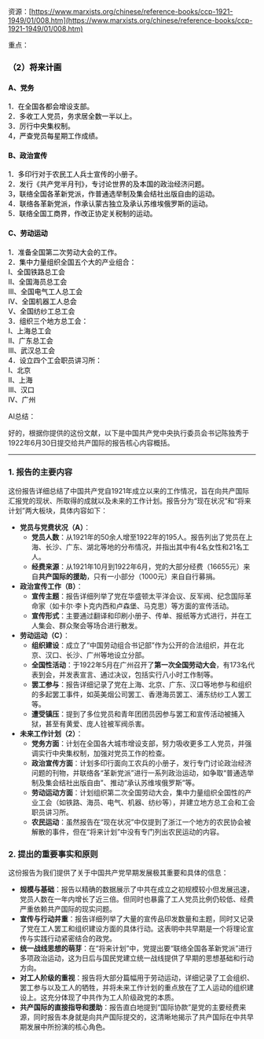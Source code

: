 资源：[https://www.marxists.org/chinese/reference-books/ccp-1921-1949/01/008.htm](https://www.marxists.org/chinese/reference-books/ccp-1921-1949/01/008.htm)

重点：

### <font style="color:rgb(0, 0, 0);">（2）将来计画</font>
  


#### <font style="color:rgb(0, 0, 0);">A、党务</font>
<font style="color:rgb(0, 0, 0);"> 1．在全国各都会增设支部。</font>  
<font style="color:rgb(0, 0, 0);"> 2．多收工人党员，务求居全数一半以上。</font>  
<font style="color:rgb(0, 0, 0);"> 3．厉行中央集权制。</font>  
<font style="color:rgb(0, 0, 0);"> 4，严查党员每星期工作成绩。</font>  


#### <font style="color:rgb(0, 0, 0);">B、政治宣传</font>
<font style="color:rgb(0, 0, 0);"> 1．多印行对于农民工人兵士宣传的小册子。</font>  
<font style="color:rgb(0, 0, 0);"> 2．发行《共产党半月刊》，专讨论世界的及本国的政治经济问题。</font>  
<font style="color:rgb(0, 0, 0);"> 3，联络全国各革新党派，作普通选举制及集会结社出版自由的运动。</font>  
<font style="color:rgb(0, 0, 0);"> 4．联络各革新党派，作承认蒙古独立及承认苏维埃俄罗斯的运动。</font>  
<font style="color:rgb(0, 0, 0);"> 5．联络全国工商界，作改正协定关税制的运动。</font>  


#### <font style="color:rgb(0, 0, 0);">C、劳动运动</font>
<font style="color:rgb(0, 0, 0);"> 1．准备全国第二次劳动大会的工作。</font>  
<font style="color:rgb(0, 0, 0);"> 2．集中力量组织全国五个大的产业组合：</font>  
<font style="color:rgb(0, 0, 0);"> Ⅰ、全国铁路总工会</font>  
<font style="color:rgb(0, 0, 0);"> Ⅱ、全国海员总工会</font>  
<font style="color:rgb(0, 0, 0);"> Ⅲ、全国电气工人总工会</font>  
<font style="color:rgb(0, 0, 0);"> Ⅳ、全国机器工人总会</font>  
<font style="color:rgb(0, 0, 0);"> Ⅴ、全国纺纱工总工会</font>  
<font style="color:rgb(0, 0, 0);"> 3．组织三个地方总工会：</font>  
<font style="color:rgb(0, 0, 0);"> Ⅰ、上海总工会</font>  
<font style="color:rgb(0, 0, 0);"> Ⅱ、广东总工会</font>  
<font style="color:rgb(0, 0, 0);"> Ⅲ、武汉总工会</font>  
<font style="color:rgb(0, 0, 0);"> 4．设立四个工会职员讲习所：</font>  
<font style="color:rgb(0, 0, 0);"> Ⅰ、北京</font>  
<font style="color:rgb(0, 0, 0);"> Ⅱ、上海</font>  
<font style="color:rgb(0, 0, 0);"> Ⅲ、汉口</font>  
<font style="color:rgb(0, 0, 0);"> Ⅳ、广州</font>

<font style="color:rgb(0, 0, 0);"></font>

AI总结：

<font style="color:rgb(27, 28, 29);">好的，根据你提供的这份文献，以下是中国共产党中央执行委员会书记陈独秀于1922年6月30日提交给共产国际的报告核心内容概括。</font>

---

### <font style="color:rgb(27, 28, 29);">1. 报告的主要内容</font>
<font style="color:rgb(27, 28, 29);">这份报告详细总结了中国共产党自1921年成立以来的工作情况，旨在向共产国际汇报党的现状、所取得的成就以及未来的工作计划。报告分为“现在状况”和“将来计划”两大板块，具体内容如下：</font>

+ **<font style="color:rgb(27, 28, 29);">党员与党费状况（A）</font>**<font style="color:rgb(27, 28, 29);">：</font>
    - **<font style="color:rgb(27, 28, 29);">党员人数</font>**<font style="color:rgb(27, 28, 29);">：从1921年的50余人增至1922年的195人。报告列出了党员在上海、长沙、广东、湖北等地的分布情况，并指出其中有4名女性和21名工人。</font>
    - **<font style="color:rgb(27, 28, 29);">经费来源</font>**<font style="color:rgb(27, 28, 29);">：从1921年10月到1922年6月，党的大部分经费（16655元）来自</font>**<font style="color:rgb(27, 28, 29);">共产国际的援助</font>**<font style="color:rgb(27, 28, 29);">，只有一小部分（1000元）来自自行募捐。</font>
+ **<font style="color:rgb(27, 28, 29);">政治宣传工作（B）</font>**<font style="color:rgb(27, 28, 29);">：</font>
    - **<font style="color:rgb(27, 28, 29);">宣传主题</font>**<font style="color:rgb(27, 28, 29);">：报告详细列举了党在华盛顿太平洋会议、反军阀、纪念国际革命家（如卡尔·李卜克内西和卢森堡、马克思）等方面的宣传活动。</font>
    - **<font style="color:rgb(27, 28, 29);">宣传形式</font>**<font style="color:rgb(27, 28, 29);">：主要通过翻译和印刷小册子、传单、报纸等方式进行，并在工人集会、群众聚会等场合进行散发。</font>
+ **<font style="color:rgb(27, 28, 29);">劳动运动（C）</font>**<font style="color:rgb(27, 28, 29);">：</font>
    - **<font style="color:rgb(27, 28, 29);">组织建设</font>**<font style="color:rgb(27, 28, 29);">：成立了“中国劳动组合书记部”作为公开的合法组织，并在北京、汉口、长沙、广州等地设立分部。</font>
    - **<font style="color:rgb(27, 28, 29);">全国性活动</font>**<font style="color:rgb(27, 28, 29);">：于1922年5月在广州召开了</font>**<font style="color:rgb(27, 28, 29);">第一次全国劳动大会</font>**<font style="color:rgb(27, 28, 29);">，有173名代表到会，并发表宣言、通过决议，包括实行八小时工作制等。</font>
    - **<font style="color:rgb(27, 28, 29);">罢工参与</font>**<font style="color:rgb(27, 28, 29);">：报告详细记录了党在上海、北京、广东、汉口等地参与和组织的多起罢工事件，如英美烟公司罢工、香港海员罢工、浦东纺纱工人罢工等。</font>
    - **<font style="color:rgb(27, 28, 29);">遭受镇压</font>**<font style="color:rgb(27, 28, 29);">：提到了多位党员和青年团团员因参与罢工和宣传活动被捕入狱，甚至有黄爱、庞人铨被军阀杀害。</font>
+ **<font style="color:rgb(27, 28, 29);">未来工作计划（2）</font>**<font style="color:rgb(27, 28, 29);">：</font>
    - **<font style="color:rgb(27, 28, 29);">党务方面</font>**<font style="color:rgb(27, 28, 29);">：计划在全国各大城市增设支部，努力吸收更多工人党员，并强调实行中央集权制，加强对党员工作的检查。</font>
    - **<font style="color:rgb(27, 28, 29);">政治宣传方面</font>**<font style="color:rgb(27, 28, 29);">：计划多印行面向工农兵的小册子，发行专门讨论政治经济问题的刊物，并联络各“革新党派”进行一系列政治运动，如争取“普通选举制及集会结社出版自由”、推动“承认苏维埃俄罗斯”等。</font>
    - **<font style="color:rgb(27, 28, 29);">劳动运动方面</font>**<font style="color:rgb(27, 28, 29);">：计划组织第二次全国劳动大会，集中力量组织全国性的产业工会（如铁路、海员、电气、机器、纺纱等），并建立地方总工会和工会职员讲习所。</font>
    - **<font style="color:rgb(27, 28, 29);">农民运动</font>**<font style="color:rgb(27, 28, 29);">：虽然报告在“现在状况”中仅提到了浙江一个地方的农民协会被解散的事件，但在“将来计划”中没有专门列出农民运动的内容。</font>

### <font style="color:rgb(27, 28, 29);">2. 提出的重要事实和原则</font>
<font style="color:rgb(27, 28, 29);">这份报告为我们提供了关于中国共产党早期发展极其重要和具体的信息：</font>

+ **<font style="color:rgb(27, 28, 29);">规模与基础</font>**<font style="color:rgb(27, 28, 29);">：报告以精确的数据展示了中共在成立之初规模较小但发展迅速，党员人数在一年内增长了近三倍。但同时也暴露了工人党员比例仍较低、经费严重依赖共产国际的现实问题。</font>
+ **<font style="color:rgb(27, 28, 29);">宣传与行动并重</font>**<font style="color:rgb(27, 28, 29);">：报告详细列举了大量的宣传品印发数量和主题，同时又记录了党在工人罢工和组织建设方面的具体行动。这表明中共早期是一个将理论宣传与实践行动紧密结合的政党。</font>
+ **<font style="color:rgb(27, 28, 29);">统一战线思想的萌芽</font>**<font style="color:rgb(27, 28, 29);">：在“将来计划”中，党提出要“联络全国各革新党派”进行多项政治运动，这为日后与国民党建立统一战线提供了早期的思想基础和行动方向。</font>
+ **<font style="color:rgb(27, 28, 29);">对工人阶级的重视</font>**<font style="color:rgb(27, 28, 29);">：报告将大部分篇幅用于劳动运动，详细记录了工会组织、罢工参与以及工人的牺牲，并将未来工作计划的重点放在了工人运动的组织建设上。这充分体现了中共作为工人阶级政党的本质。</font>
+ **<font style="color:rgb(27, 28, 29);">共产国际的直接指导和援助</font>**<font style="color:rgb(27, 28, 29);">：报告直白地提到“国际协款”是党的主要经费来源，同时报告本身就是向共产国际提交的，这清晰地揭示了共产国际在中共早期发展中所扮演的核心角色。</font>

